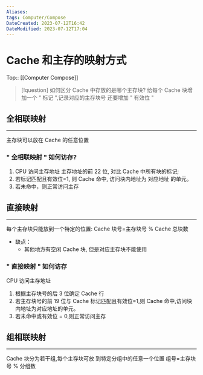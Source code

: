 ```yaml
---
Aliases: 
tags: Computer/Compose 
DateCreated: 2023-07-12T16:42
DateModified: 2023-07-12T17:04
---
```

# Cache 和主存的映射方式
Top:: [[Computer Compose]]

> [!question] 如何区分 Cache 中存放的是哪个主存块?
> 给每个 Cache 块增加一个 " 标记 ",记录对应的主存块号
> 还要增加 " 有效位 "

## 全相联映射
---
主存块可以放在 Cache 的任意位置

### " 全相联映射 " 如何访存?

1. CPU 访问主存地址 主存地址的前 22 位, 对比 Cache 中所有块的标记;
2. 若标记匹配且有效位=1, 则 Cache 命中, 访问块内地址为 对应地址 的单元。
3. 若未命中，则正常访问主存

## 直接映射
---
每个主存块只能放到一个特定的位置:
Cache 块号=主存块号 % Cache 总块数

- 缺点：
	- 其他地方有空闲 Cache 块, 但是对应主存块不能使用

### " 直接映射 " 如何访存

CPU 访问主存地址
1. 根据主存块号的后 3 位确定 Cache 行
2. 若主存块号的前 19 位与 Cache 标记匹配且有效位=1,则 Cache 命中,访问块内地址为对应地址的单元。
3. 若未命中或有效位 = 0,则正常访问主存

## 组相联映射
---
Cache 块分为若干组,每个主存块可放
到特定分组中的任意一个位置
组号=主存块号 % 分组数
